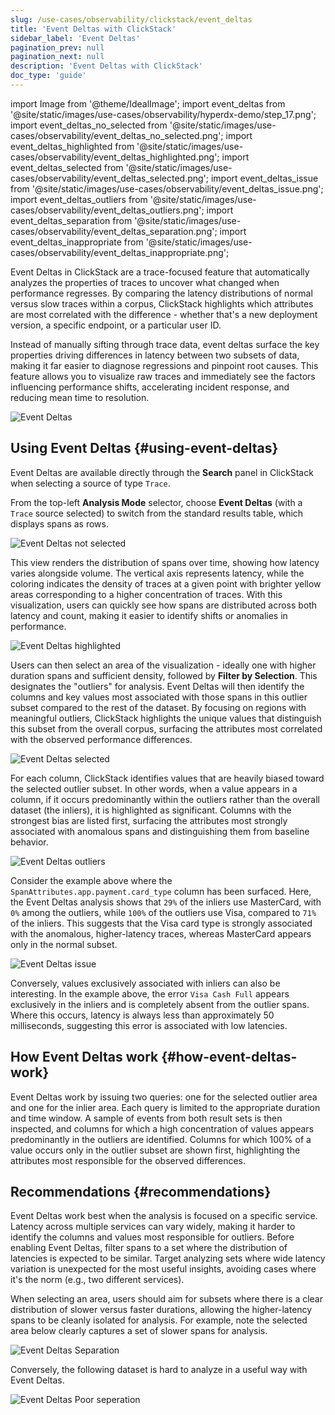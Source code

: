 ```yaml
---
slug: /use-cases/observability/clickstack/event_deltas
title: 'Event Deltas with ClickStack'
sidebar_label: 'Event Deltas'
pagination_prev: null
pagination_next: null
description: 'Event Deltas with ClickStack'
doc_type: 'guide'
---
```


import Image from '@theme/IdealImage';
import event_deltas from '@site/static/images/use-cases/observability/hyperdx-demo/step_17.png';
import event_deltas_no_selected from '@site/static/images/use-cases/observability/event_deltas_no_selected.png';
import event_deltas_highlighted from '@site/static/images/use-cases/observability/event_deltas_highlighted.png';
import event_deltas_selected from '@site/static/images/use-cases/observability/event_deltas_selected.png';
import event_deltas_issue from '@site/static/images/use-cases/observability/event_deltas_issue.png';
import event_deltas_outliers from '@site/static/images/use-cases/observability/event_deltas_outliers.png';
import event_deltas_separation from '@site/static/images/use-cases/observability/event_deltas_separation.png';
import event_deltas_inappropriate from '@site/static/images/use-cases/observability/event_deltas_inappropriate.png';

Event Deltas in ClickStack are a trace-focused feature that automatically analyzes the properties of traces to uncover what changed when performance regresses. By comparing the latency distributions of normal versus slow traces within a corpus, ClickStack highlights which attributes are most correlated with the difference - whether that's a new deployment version, a specific endpoint, or a particular user ID.

Instead of manually sifting through trace data, event deltas surface the key properties driving differences in latency between two subsets of data, making it far easier to diagnose regressions and pinpoint root causes. This feature allows you to visualize raw traces and immediately see the factors influencing performance shifts, accelerating incident response, and reducing mean time to resolution.

<Image img={event_deltas} alt="Event Deltas" size="lg"/>

## Using Event Deltas {#using-event-deltas}

Event Deltas are available directly through the **Search** panel in ClickStack when selecting a source of type `Trace`.

From the top-left **Analysis Mode** selector, choose **Event Deltas** (with a `Trace` source selected) to switch from the standard results table, which displays spans as rows.

<Image img={event_deltas_no_selected} alt="Event Deltas not selected" size="lg"/>

This view renders the distribution of spans over time, showing how latency varies alongside volume. The vertical axis represents latency, while the coloring indicates the density of traces at a given point with brighter yellow areas corresponding to a higher concentration of traces. With this visualization, users can quickly see how spans are distributed across both latency and count, making it easier to identify shifts or anomalies in performance.

<Image img={event_deltas_highlighted} alt="Event Deltas highlighted" size="lg"/>

Users can then select an area of the visualization - ideally one with higher duration spans and sufficient density, followed by **Filter by Selection**. This designates the "outliers" for analysis. Event Deltas will then identify the columns and key values most associated with those spans in this outlier subset compared to the rest of the dataset. By focusing on regions with meaningful outliers, ClickStack highlights the unique values that distinguish this subset from the overall corpus, surfacing the attributes most correlated with the observed performance differences.

<Image img={event_deltas_selected} alt="Event Deltas selected" size="lg"/>

For each column, ClickStack identifies values that are heavily biased toward the selected outlier subset. In other words, when a value appears in a column, if it occurs predominantly within the outliers rather than the overall dataset (the inliers), it is highlighted as significant. Columns with the strongest bias are listed first, surfacing the attributes most strongly associated with anomalous spans and distinguishing them from baseline behavior.

<Image img={event_deltas_outliers} alt="Event Deltas outliers" size="lg"/>

Consider the example above where the `SpanAttributes.app.payment.card_type` column has been surfaced. Here, the Event Deltas analysis shows that `29%` of the inliers use MasterCard, with `0%` among the outliers, while `100%` of the outliers use Visa, compared to `71%` of the inliers. This suggests that the Visa card type is strongly associated with the anomalous, higher-latency traces, whereas MasterCard appears only in the normal subset.

<Image img={event_deltas_issue} alt="Event Deltas issue" size="lg"/>

Conversely, values exclusively associated with inliers can also be interesting. In the example above, the error `Visa Cash Full` appears exclusively in the inliers and is completely absent from the outlier spans. Where this occurs, latency is always less than approximately 50 milliseconds, suggesting this error is associated with low latencies.

## How Event Deltas work {#how-event-deltas-work}

Event Deltas work by issuing two queries: one for the selected outlier area and one for the inlier area. Each query is limited to the appropriate duration and time window. A sample of events from both result sets is then inspected, and columns for which a high concentration of values appears predominantly in the outliers are identified. Columns for which 100% of a value occurs only in the outlier subset are shown first, highlighting the attributes most responsible for the observed differences.

## Recommendations {#recommendations}

Event Deltas work best when the analysis is focused on a specific service. Latency across multiple services can vary widely, making it harder to identify the columns and values most responsible for outliers. Before enabling Event Deltas, filter spans to a set where the distribution of latencies is expected to be similar. Target analyzing sets where wide latency variation is unexpected for the most useful insights, avoiding cases where it's the norm (e.g., two different services). 

When selecting an area, users should aim for subsets where there is a clear distribution of slower versus faster durations, allowing the higher-latency spans to be cleanly isolated for analysis. For example, note the selected area below clearly captures a set of slower spans for analysis.

<Image img={event_deltas_separation} alt="Event Deltas Separation" size="lg"/>

Conversely, the following dataset is hard to analyze in a useful way with Event Deltas.

<Image img={event_deltas_inappropriate} alt="Event Deltas Poor seperation" size="lg"/>
